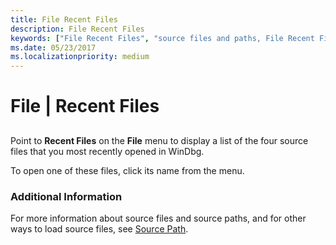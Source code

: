 ```yaml
---
title: File Recent Files
description: File Recent Files
keywords: ["File Recent Files", "source files and paths, File Recent Files"]
ms.date: 05/23/2017
ms.localizationpriority: medium
---
```


# File | Recent Files


## <span id="ddk_file_recent_files_dbg"></span><span id="DDK_FILE_RECENT_FILES_DBG"></span>


Point to **Recent Files** on the **File** menu to display a list of the four source files that you most recently opened in WinDbg.

To open one of these files, click its name from the menu.

### <span id="additional_information"></span><span id="ADDITIONAL_INFORMATION"></span>Additional Information

For more information about source files and source paths, and for other ways to load source files, see [Source Path](source-path.md).

 

 





